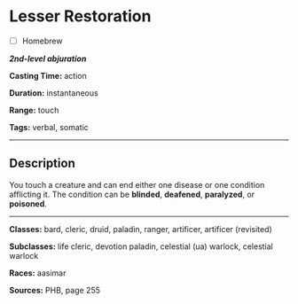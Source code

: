 # Lesser Restoration

- [ ] Homebrew

***2nd-level abjuration***

**Casting Time:** action

**Duration:** instantaneous

**Range:** touch

**Tags:** verbal, somatic

---

## Description
You touch a creature and can end either one disease or one condition afflicting it. The condition can be **blinded**, **deafened**, **paralyzed**, or **poisoned**.

---

**Classes:** bard, cleric, druid, paladin, ranger, artificer, artificer (revisited)

**Subclasses:** life cleric, devotion paladin, celestial (ua) warlock, celestial warlock

**Races:** aasimar

**Sources:** PHB, page 255

